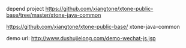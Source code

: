 depend project
https://github.com/xiangtone/xtone-public-base/tree/master/xtone-java-common

https://github.com/xiangtone/xtone-public-base/
xtone-java-common

demo url:
http://www.dushujielong.com/demo-wechat-js.jsp